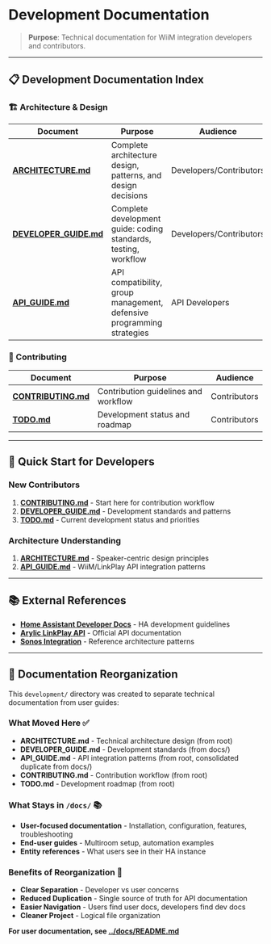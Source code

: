 # Development Documentation

> **Purpose**: Technical documentation for WiiM integration developers and contributors.

---

## 📋 **Development Documentation Index**

### **🏗️ Architecture & Design**

| Document                                     | Purpose                                                               | Audience                |
| -------------------------------------------- | --------------------------------------------------------------------- | ----------------------- |
| **[ARCHITECTURE.md](ARCHITECTURE.md)**       | Complete architecture design, patterns, and design decisions          | Developers/Contributors |
| **[DEVELOPER_GUIDE.md](DEVELOPER_GUIDE.md)** | Complete development guide: coding standards, testing, workflow       | Developers/Contributors |
| **[API_GUIDE.md](API_GUIDE.md)**             | API compatibility, group management, defensive programming strategies | API Developers          |

### **🤝 Contributing**

| Document                               | Purpose                              | Audience     |
| -------------------------------------- | ------------------------------------ | ------------ |
| **[CONTRIBUTING.md](CONTRIBUTING.md)** | Contribution guidelines and workflow | Contributors |
| **[TODO.md](TODO.md)**                 | Development status and roadmap       | Contributors |

---

## 🎯 **Quick Start for Developers**

### **New Contributors**

1. **[CONTRIBUTING.md](CONTRIBUTING.md)** - Start here for contribution workflow
2. **[DEVELOPER_GUIDE.md](DEVELOPER_GUIDE.md)** - Development standards and patterns
3. **[TODO.md](TODO.md)** - Current development status and priorities

### **Architecture Understanding**

1. **[ARCHITECTURE.md](ARCHITECTURE.md)** - Speaker-centric design principles
2. **[API_GUIDE.md](API_GUIDE.md)** - WiiM/LinkPlay API integration patterns

---

## 📚 **External References**

- **[Home Assistant Developer Docs](https://developers.home-assistant.io/)** - HA development guidelines
- **[Arylic LinkPlay API](https://developer.arylic.com/httpapi/)** - Official API documentation
- **[Sonos Integration](https://github.com/home-assistant/core/tree/dev/homeassistant/components/sonos)** - Reference architecture patterns

---

## 📝 **Documentation Reorganization**

This `development/` directory was created to separate technical documentation from user guides:

### **What Moved Here** ✅

- **ARCHITECTURE.md** - Technical architecture design (from root)
- **DEVELOPER_GUIDE.md** - Development standards (from docs/)
- **API_GUIDE.md** - API integration patterns (from root, consolidated duplicate from docs/)
- **CONTRIBUTING.md** - Contribution workflow (from root)
- **TODO.md** - Development roadmap (from root)

### **What Stays in `/docs/`** 📚

- **User-focused documentation** - Installation, configuration, features, troubleshooting
- **End-user guides** - Multiroom setup, automation examples
- **Entity references** - What users see in their HA instance

### **Benefits of Reorganization** 🎯

- **Clear Separation** - Developer vs user concerns
- **Reduced Duplication** - Single source of truth for API documentation
- **Easier Navigation** - Users find user docs, developers find dev docs
- **Cleaner Project** - Logical file organization

**For user documentation, see [../docs/README.md](../docs/README.md)**
